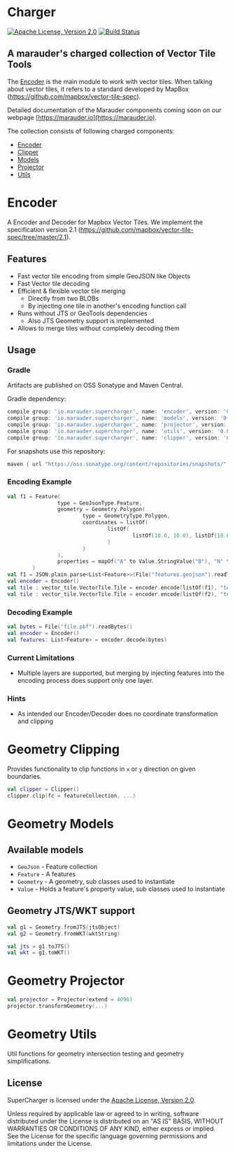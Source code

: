 # Charger

[![Apache License, Version 2.0](https://img.shields.io/badge/license-Apache--2.0-blue.svg)](http://www.apache.org/licenses/LICENSE-2.0) [![Build Status](https://travis-ci.org/marauder-io/supercharger.svg?branch=master)](https://travis-ci.org/marauder-io/supercharger)

## A marauder's charged collection of Vector Tile Tools

The [Encoder](#encoder) is the main module to work with vector tiles.
When talking about vector tiles, it refers to a standard developed by MapBox (https://github.com/mapbox/vector-tile-spec).

Detailed documentation of the Marauder components coming soon on our webpage [https://marauder.io](https://marauder.io).

The collection consists of following charged components:
* [Encoder](#encoder)
* [Clipper](#geometry-clipper)
* [Models](#geometry-models)
* [Projector](#geometry-projector)
* [Utils](#geometry-utils)

# Encoder

A Encoder and Decoder for Mapbox Vector Tiles. We implement the specification version 2.1
(https://github.com/mapbox/vector-tile-spec/tree/master/2.1).

## Features

* Fast vector tile encoding from simple GeoJSON like Objects
* Fast Vector tile decoding
* Efficient & flexible vector tile merging
   * Directly from two BLOBs
   * By injecting one tile in another's encoding function call
* Runs without JTS or GeoTools dependencies
   * Also JTS Geometry support is implemented
* Allows to merge tiles without completely decoding them

## Usage

### Gradle

Artifacts are published on OSS Sonatype and Maven Central.

Gradle dependency:
```groovy
compile group: 'io.marauder.supercharger', name: 'encoder', version: '0.0.3'
compile group: 'io.marauder.supercharger', name: 'models', version: '0.0.3'
compile group: 'io.marauder.supercharger', name: 'projector', version: '0.0.3'
compile group: 'io.marauder.supercharger', name: 'utils', version: '0.0.3'
compile group: 'io.marauder.supercharger', name: 'clipper', version: '0.0.3'
```

For snapshots use this repository:
```groovy
maven { url "https://oss.sonatype.org/content/repositories/snapshots/" }
```

### Encoding Example

```kotlin
val f1 = Feature(
                type = GeoJsonType.Feature,
                geometry = Geometry.Polygon(
                        type = GeometryType.Polygon,
                        coordinates = listOf(
                                listOf(
                                        listOf(10.0, 10.0), listOf(10.0, 20.0), listOf(20.0, 20.0), listOf(20.0, 10.0), listOf(10.0, 10.0)
                                )
                        )
                ),
                properties = mapOf("A" to Value.StringValue("B"), "N" to Value.IntValue(3), "C" to Value.IntValue(2))
        )
val f1 = JSON.plain.parse<List<Feature>>(File("features.geojson").readText())
val encoder = Encoder()
val tile : vector_tile.VectorTile.Tile = encoder.encode(listOf(f1), "test1")
val tile : vector_tile.VectorTile.Tile = encoder.encode(listOf(f2), "test2")
```

### Decoding Example

```kotlin
val bytes = File("file.pbf").readBytes()
val encoder = Encoder()
val features: List<Feature> = encoder.decode(bytes)
```

### Current Limitations

* Multiple layers are supported, but merging by injecting features into the encoding process does support only one layer.

### Hints

* As intended our Encoder/Decoder does no coordinate transformation and clipping

# Geometry Clipping

Provides functionality to clip functions in `x` or `y` direction on given boundaries.

```kotlin
val clipper = Clipper()
clipper.clip(fc = featureCollection, ...)

```

# Geometry Models

## Available models
* `GeoJson` - Feature collection
* `Feature` - A features
* `Geometry` - A geometry, sub classes used to instantiate
* `Value` - Holds a feature's property value, sub classes used to instantiate

## Geometry JTS/WKT support

```kotlin
val g1 = Geometry.fromJTS(jtsObject)
val g2 = Geometry.fromWKT(wktString)

val jts = g1.toJTS()
val wkt = g1.toWKT()

```

# Geometry Projector

```kotlin
val projector = Projector(extend = 4096)
projector.transformGeometry(...)

```

# Geometry Utils

Util functions for geometry intersection testing and geometry simplifications.

License
-------

SuperCharger is licensed under the
[Apache License, Version 2.0](http://www.apache.org/licenses/LICENSE-2.0).

Unless required by applicable law or agreed to in writing, software
distributed under the License is distributed on an "AS IS" BASIS,
WITHOUT WARRANTIES OR CONDITIONS OF ANY KIND, either express or implied.
See the License for the specific language governing permissions and
limitations under the License.
